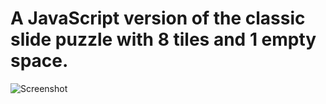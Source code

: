 # A JavaScript version of the classic slide puzzle with 8 tiles and 1 empty space.

![Screenshot](images/screenshot.png)